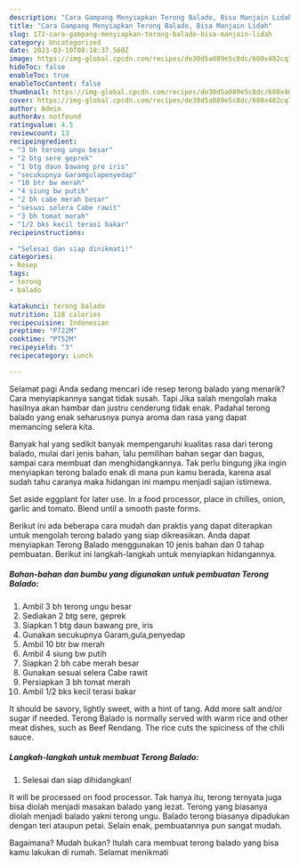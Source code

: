 ```yaml
---
description: "Cara Gampang Menyiapkan Terong Balado, Bisa Manjain Lidah"
title: "Cara Gampang Menyiapkan Terong Balado, Bisa Manjain Lidah"
slug: 172-cara-gampang-menyiapkan-terong-balado-bisa-manjain-lidah
category: Uncategorized
date: 2023-03-10T08:18:37.560Z
image: https://img-global.cpcdn.com/recipes/de30d5a089e5c8dc/680x482cq70/terong-balado-foto-resep-utama.jpg
hideToc: false
enableToc: true
enableTocContent: false
thumbnail: https://img-global.cpcdn.com/recipes/de30d5a089e5c8dc/680x482cq70/terong-balado-foto-resep-utama.jpg
cover: https://img-global.cpcdn.com/recipes/de30d5a089e5c8dc/680x482cq70/terong-balado-foto-resep-utama.jpg
author: Admin
authorAv: notfound
ratingvalue: 4.5
reviewcount: 13
recipeingredient:
- "3 bh terong ungu besar"
- "2 btg sere geprek"
- "1 btg daun bawang pre iris"
- "secukupnya Garamgulapenyedap"
- "10 btr bw merah"
- "4 siung bw putih"
- "2 bh cabe merah besar"
- "sesuai selera Cabe rawit"
- "3 bh tomat merah"
- "1/2 bks kecil terasi bakar"
recipeinstructions:

- "Selesai dan siap dinikmati!"
categories:
- Resep
tags:
- terong
- balado

katakunci: terong balado 
nutrition: 118 calories
recipecuisine: Indonesian
preptime: "PT22M"
cooktime: "PT52M"
recipeyield: "3"
recipecategory: Lunch

---
```



Selamat pagi Anda sedang mencari ide resep terong balado yang menarik? Cara menyiapkannya sangat tidak susah. Tapi Jika salah mengolah maka hasilnya akan hambar dan justru cenderung tidak enak. Padahal terong balado yang enak seharusnya punya aroma dan rasa yang dapat memancing selera kita.


Banyak hal yang sedikit banyak mempengaruhi kualitas rasa dari terong balado, mulai dari jenis bahan, lalu pemilihan bahan segar dan bagus, sampai cara membuat dan menghidangkannya. Tak perlu bingung jika ingin menyiapkan terong balado enak di mana pun kamu berada, karena asal sudah tahu caranya maka hidangan ini mampu menjadi sajian istimewa.

Set aside eggplant for later use. In a food processor, place in chilies, onion, garlic and tomato. Blend until a smooth paste forms.


Berikut ini ada beberapa cara mudah dan praktis yang dapat diterapkan untuk mengolah terong balado yang siap dikreasikan. Anda dapat menyiapkan Terong Balado menggunakan 10 jenis bahan dan 0 tahap pembuatan. Berikut ini langkah-langkah untuk menyiapkan hidangannya.

<!--inarticleads1-->

##### Bahan-bahan dan bumbu yang digunakan untuk pembuatan Terong Balado:

1. Ambil 3 bh terong ungu besar
1. Sediakan 2 btg sere, geprek
1. Siapkan 1 btg daun bawang pre, iris
1. Gunakan secukupnya Garam,gula,penyedap
1. Ambil 10 btr bw merah
1. Ambil 4 siung bw putih
1. Siapkan 2 bh cabe merah besar
1. Gunakan sesuai selera Cabe rawit
1. Persiapkan 3 bh tomat merah
1. Ambil 1/2 bks kecil terasi bakar


It should be savory, lightly sweet, with a hint of tang. Add more salt and/or sugar if needed. Terong Balado is normally served with warm rice and other meat dishes, such as Beef Rendang. The rice cuts the spiciness of the chili sauce. 

<!--inarticleads2-->

##### Langkah-langkah untuk membuat Terong Balado:


1. Selesai dan siap dihidangkan!

It will be processed on food processor. Tak hanya itu, terong ternyata juga bisa diolah menjadi masakan balado yang lezat. Terong yang biasanya diolah menjadi balado yakni terong ungu. Balado terong biasanya dipadukan dengan teri ataupun petai. Selain enak, pembuatannya pun sangat mudah. 

Bagaimana? Mudah bukan? Itulah cara membuat terong balado yang bisa kamu lakukan di rumah. Selamat menikmati
